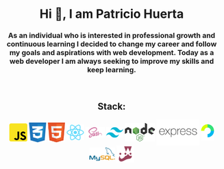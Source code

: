 <h1 align="center">Hi 👋, I am Patricio Huerta </h1>

<p align="center">
<h3 align="center">
  As an individual who is interested
  in professional growth and
  continuous learning I decided to
  change my career and follow my
  goals and aspirations with web
  development. Today as a web developer I am always seeking to improve my skills and keep learning.
</h3>
</p>
<br>

<h2 align="center"><strong>Stack:</strong></h2>
<p align="center">
<img src="assets/javascript.png" alt="drawing" width="42" align="center"/> 
<img src="assets/Css.png" alt="drawing" width="40" align="center"/>
<img src="assets/HTML.png" alt="drawing" width="40" align="center"/>
<img src="assets/React.png" alt="drawing" width="40" align="center"/>
<img src="assets/Sass.png" alt="drawing" width="45" align="center"/>
<img src="assets/TailwindCSS.png" alt="drawing" width="40" align="center"/>
<img src="assets/Node.png" alt="drawing" width="70" align="center"/>
<img src="assets/express.png" alt="drawing" width="100" align="center"/>
<img src="assets/passport.png" alt="drawing" width="30" align="center"/>
<img src="assets/MySql.png" alt="drawing" width="60" align="center"/>
<img src="assets/jest.png" alt="drawing" width="40" align="center"/>
</p>
